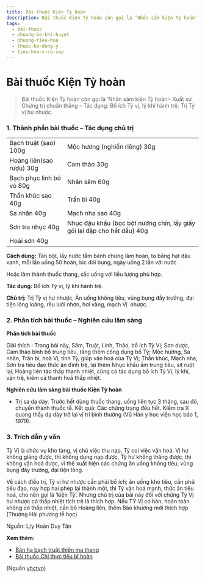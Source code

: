 ```yaml
---
title: Bài thuốc Kiện Tỳ hoàn
description: Bài thuốc Kiện Tỳ hoàn còn gọi là ‘Nhân sâm kiện Tỳ hoàn’- Xuất xứ Chứng trị chuẩn thằng – Tác dụng- Bổ ích Tỳ vị, lý khí hành trệ. Trị Tỳ vị hư nhược.
tags:
  - bai-thuoc
  - phuong-bo-khi-huyet
  - phuong-tieu-hoa
  - thuoc-bo-dong-y
  - tieu-hoa-v-co-sap
---
```


# Bài thuốc Kiện Tỳ hoàn 

> Bài thuốc Kiện Tỳ hoàn còn gọi là ‘Nhân sâm kiện Tỳ hoàn’- Xuất xứ Chứng trị chuẩn thằng – Tác dụng: Bổ ích Tỳ vị, lý khí hành trệ. Trị Tỳ vị hư nhược.

### 1. Thành phần bài thuốc – Tác dụng chủ trị

|  |  |
| --- | --- |
| Bạch truật (sao) 100g | Mộc hương (nghiền riêng) 30g |
| Hoàng liên(sao rượu) 30g | Cam thảo 30g |
| Bạch phục linh bỏ vỏ 80g | Nhân sâm 60g |
| Thần khúc sao 40g | Trần bì 40g |
| Sa nhân 40g | Mạch nha sao 40g |
| Sơn tra nhục 40g | Nhục đậu khấu (bọc bột nướng chín, lấy giấy gói lại đập cho hết dầu) 40g |
| Hoài sơn 40g |  |

**Cách dùng:** Tán bột, lấy nước tẩm bánh chưng làm hoàn, to bằng hạt đậu xanh, mỗi lần uống 50 hoàn, lúc đói bụng, ngày uống 2 lần với nước.

Hoặc làm thành thuốc thang, sắc uống với liều lượng phù hợp.

**Tác dụng:** Bổ ích Tỳ vị, lý khí hành trệ. 

**Chủ trị:** Trị Tỳ vị hư nhược, Ăn uống không tiêu, vùng bụng đầy trướng, đại tiện lỏng loãng, rêu lưỡi nhờn, hơi vàng, mạch Vị  nhược.

### 2. Phân tích bài thuốc – Nghiên cứu lâm sàng

**Phân tích bài thuốc**

Giải thích : Trong bài này, Sâm, Truật, Linh, Thảo, bổ ích Tỳ Vị; Sơn dược, Cam thảo bình bổ trung tiêu, tăng thêm công dụng bổ Tỳ; Mộc hương, Sa nhân, Trần bì, hoà Vị, tỉnh Tỳ, giúp vận hoá của Tỳ Vị; Thần khúc, Mạch nha, Sơn tra tiêu đạo thức ăn đình trệ, lại thêm Nhục khấu ấm trung tiêu, sít ruột lại; Hoàng liên táo thấp thanh nhiệt, cũng có tác dụng bổ ích Tỳ Vị, lý khí, vận trệ, kiêm cả thanh hoá thấp nhiệt.

**Nghiên cứu lâm sàng bài thuốc Kiện Tỳ hoàn**

+ Trị sa dạ dày. Trước hết dùng thuốc thang, uống liên tục 3 tháng, sau đó, chuyển thành thuốc tễ. Kết quả: Các chứng trạng đều hết. Kiểm tra X quang thấy dạ dày trở lại vị trí bình thường (Vũ Hán y học viện học báo 1, 1979).

### 3. Trích dẫn y văn

Tỳ Vị là chức vụ kho tàng, vị chủ việc thu nạp, Tỳ coi việc vận hoá. Vị hư không giáng được, thì không dung nạp được, Tỳ hư không thăng được, thì không vận hoá được, vì thế xuất hiện các chứng ăn uống không tiêu, vùng bụng đầy trướng, đại tiện lỏng.

Về cách điều trị, Tỳ vị hư nhược cần phải bổ ích; ăn uống khó tiêu, cần phải tiêu đạo, nay hợp hai phép lại thành một, thì Tỳ vận hoá mạnh, thức ăn tiêu hoá, cho nên gọi là ‘kiện Tỳ’. Nhưng chủ trị của bài này đối với chứng Tỳ Vị hư nhược có thấp nhiệt tích trệ là thích hợp. Nếu TỲ Vị có hàn, hoàn toàn không có thấp nhiệt, cần bỏ Hoàng liên, thêm Bào khương mới thích hợp (Thượng Hải phương tễ học)

Nguồn: L/y Hoàn Duy Tân

**Xem thêm:**

* [Bán hạ bạch truật thiên ma thang](/yhctvn/bai-thuoc-ban-ha-bach-truat-thien-ma-thang/)
* [Bài thuốc Chỉ thực tiêu bĩ hoàn](/yhctvn/bai-thuoc-chi-thuc-tieu-bi-hoan/)

(Nguồn <a href="https://yhctvn.com/bai-thuoc-kien-ty-hoan/" target="_blank">yhctvn</a>)

